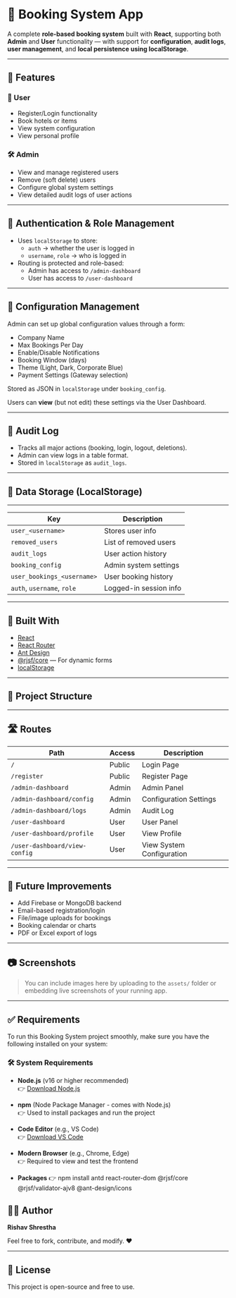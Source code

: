 # 🏨 Booking System App

A complete **role-based booking system** built with **React**, supporting both **Admin** and **User** functionality — with support for **configuration**, **audit logs**, **user management**, and **local persistence using localStorage**.

---

## 🚀 Features

### 👤 User
- Register/Login functionality
- Book hotels or items
- View system configuration
- View personal profile

### 🛠️ Admin
- View and manage registered users
- Remove (soft delete) users
- Configure global system settings
- View detailed audit logs of user actions

---

## 🔐 Authentication & Role Management

- Uses `localStorage` to store:
  - `auth` → whether the user is logged in
  - `username`, `role` → who is logged in
- Routing is protected and role-based:
  - Admin has access to `/admin-dashboard`
  - User has access to `/user-dashboard`

---

## 🧩 Configuration Management

Admin can set up global configuration values through a form:
- Company Name
- Max Bookings Per Day
- Enable/Disable Notifications
- Booking Window (days)
- Theme (Light, Dark, Corporate Blue)
- Payment Settings (Gateway selection)

Stored as JSON in `localStorage` under `booking_config`.

Users can **view** (but not edit) these settings via the User Dashboard.

---

## 📝 Audit Log

- Tracks all major actions (booking, login, logout, deletions).
- Admin can view logs in a table format.
- Stored in `localStorage` as `audit_logs`.

---

## 💾 Data Storage (LocalStorage)
---------------------------------------------------------
| Key                        | Description              |
|----------------------------|--------------------------|
| `user_<username>`          | Stores user info         |
| `removed_users`            | List of removed users    |
| `audit_logs`               | User action history      |
| `booking_config`           | Admin system settings    |
| `user_bookings_<username>` | User booking history     |
| `auth`, `username`, `role` | Logged-in session info   |

---------------------------------------------------------

## 🧱 Built With

- [React](https://reactjs.org/)
- [React Router](https://reactrouter.com/)
- [Ant Design](https://ant.design/)
- [@rjsf/core](https://github.com/rjsf-team/react-jsonschema-form) — For dynamic forms
- [localStorage](https://developer.mozilla.org/en-US/docs/Web/API/Window/localStorage)

---

## 📂 Project Structure


----------------------------------------------------------------------

## 🛣️ Routes

| Path                          | Access | Description              |
|------                         |--------|-------------             |
| `/`                           | Public | Login Page               |
| `/register`                   | Public | Register Page            |
| `/admin-dashboard`            | Admin  | Admin Panel              |
| `/admin-dashboard/config`     | Admin  | Configuration Settings   |
| `/admin-dashboard/logs`       | Admin  | Audit Log                |
| `/user-dashboard`             | User   | User Panel               |
| `/user-dashboard/profile`     | User   | View Profile             |
| `/user-dashboard/view-config` | User   | View System Configuration|

-----------------------------------------------------------------------

## 🔮 Future Improvements

- Add Firebase or MongoDB backend
- Email-based registration/login
- File/image uploads for bookings
- Booking calendar or charts
- PDF or Excel export of logs

---

## 📷 Screenshots

> You can include images here by uploading to the `assets/` folder or embedding live screenshots of your running app.

---


## ✅ Requirements

To run this Booking System project smoothly, make sure you have the following installed on your system:

### 🛠️ System Requirements

- **Node.js** (v16 or higher recommended)  
  👉 [Download Node.js](https://nodejs.org)

- **npm** (Node Package Manager - comes with Node.js)  
  👉 Used to install packages and run the project

- **Code Editor** (e.g., VS Code)  
  👉 [Download VS Code](https://code.visualstudio.com/)

- **Modern Browser** (e.g., Chrome, Edge)  
  👉 Required to view and test the frontend

- **Packages**
  👉 npm install antd react-router-dom @rjsf/core @rjsf/validator-ajv8 @ant-design/icons


## 🧑‍💻 Author

**Rishav Shrestha**

Feel free to fork, contribute, and modify. ❤️

---

## 📄 License

This project is open-source and free to use.


